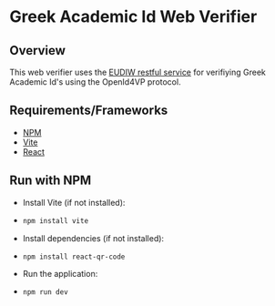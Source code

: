 # Greek Academic Id Web Verifier

## Overview
This web verifier uses the [EUDIW restful service](https://github.com/eu-digital-identity-wallet/eudi-srv-web-verifier-endpoint-23220-4-kt) for verifiying Greek Academic Id's using the OpenId4VP protocol.

## Requirements/Frameworks
- [NPM](https://www.npmjs.com)
- [Vite](https://vite.dev/)
- [React](https://react.dev)

## Run with NPM
- Install Vite (if not installed):
- ```bash
  npm install vite
  ```
- Install dependencies (if not installed):
- ```bash
  npm install react-qr-code
  ```
- Run the application:
- ```bash
  npm run dev
  ```
